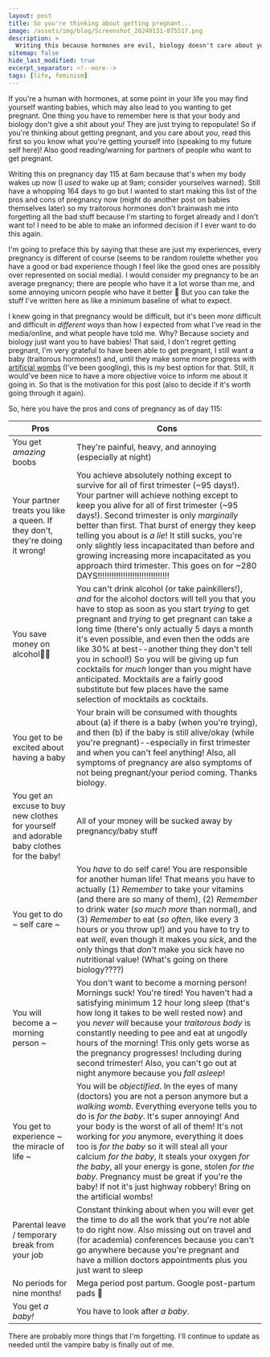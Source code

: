 ```yaml
---
layout: post
title: So you're thinking about getting pregnant...
image: /assets/img/blog/Screenshot_20240131-075517.png
description: >
  Writing this because hormones are evil, biology doesn't care about you, and I want an objective record of the pros and cons of this in case I ever think about trying it again!
sitemap: false
hide_last_modified: true
excerpt_separator: <!--more-->
tags: [life, feminism]
---
```


If you're a human with hormones, at some point in your life you may find yourself wanting babies, which may also lead to you wanting to get pregnant. One thing you have to remember here is that your body and biology don't give a shit about you! They are just trying to repopulate! So if you're thinking about getting pregnant, and you care about *you*, read this first so you know what you're getting yourself into (speaking to my future self here)! Also good reading/warning for partners of people who want to get pregnant.

<!--more-->

Writing this on pregnancy day 115 at 6am because that's when my body wakes up now (I *used* to wake up at 9am; consider yourselves warned). Still have a whopping 164 days to go but I wanted to start making this list of the pros and cons of pregnancy now (might do another post on babies themselves later) so my traitorous hormones don't brainwash me into forgetting all the bad stuff because I'm starting to forget already and I don't want to! I need to be able to make an informed decision if I ever want to do this again. 

I'm going to preface this by saying that these are just my experiences, every pregnancy is different of course (seems to be random roulette whether you have a good or bad experience though I feel like the good ones are possibly over represented on social media). I would consider my pregnancy to be an average pregnancy; there are people who have it a lot worse than me, and some annoying unicorn people who have it better 🦄 But you can take the stuff I've written here as like a minimum baseline of what to expect. 

I knew going in that pregnancy would be difficult, but it's been *more* difficult and difficult in *different ways* than how I expected from what I've read in the media/online, and what people have told me. Why? Because society and biology just want you to have babies! That said, I don't regret getting pregnant, I'm very grateful to have been able to get pregnant, I still want a baby (traitorous hormones!) and, until they make some more progress with [artificial wombs](https://g.co/kgs/1v7qM3x) (I've been googling), this is my best option for that. Still, it would've been nice to have a more objective voice to inform me about it going in. So that is the motivation for this post (also to decide if it's worth going through it again). 

So, here you have the pros and cons of pregnancy as of day 115:

|Pros|Cons|
|----|----|
|You get *amazing* boobs|They're painful, heavy, and annoying (especially at night)|
|Your partner treats you like a queen. If they don't, they're doing it wrong!|You achieve absolutely nothing except to survive for all of first trimester (~95 days!). Your partner will achieve nothing except to keep you alive for all of first trimester (~95 days!). Second trimester is only *marginally* better than first. That burst of energy they keep telling you about is *a lie*! It still sucks, you're only slightly less incapacitated than before and growing increasing more incapacitated as you approach third trimester. This goes on for ~280 DAYS!!!!!!!!!!!!!!!!!!!!!!!!!!!!!!!|
|You save money on alcohol🤷‍♀️|You can't drink alcohol (or take painkillers!), *and* for the alcohol doctors will tell you that you have to stop as soon as you start *trying* to get pregnant and *trying* to get pregnant can take a long time (there's only actually 5 days a month it's even possible, and even then the odds are like 30% at best--another thing they don't tell you in school!) So you will be giving up fun cocktails for *much* longer than you might have anticipated. Mocktails are a fairly good substitute but few places have the same selection of mocktails as cocktails.|
|You get to be excited about having a baby|Your brain will be consumed with thoughts about (a) if there is a baby (when you're trying), and then (b) if the baby is still alive/okay (while you're pregnant)--especially in first trimester and when you can't feel anything! Also, all symptoms of pregnancy are also symptoms of not being pregnant/your period coming. Thanks biology.|
|You get an excuse to buy new clothes for yourself and adorable baby clothes for the baby!|All of your money will be sucked away by pregnancy/baby stuff|
|You get to do ~ self care ~|You *have* to do self care! You are responsible for another human life! That means you have to actually (1) *Remember* to take your vitamins (and there are *so* many of them), (2) *Remember* to drink water (*so much more* than normal), and (3) *Remember* to eat (*so often*, like every 3 hours or you throw up!) and you have to try to eat *well*, even though it makes you *sick*, and the only things that *don't* make you sick have no nutritional value! (What's going on there biology????)|
|You will become a ~ morning person ~|You don't want to become a morning person! Mornings suck! You're tired! You haven't had a satisfying minimum 12 hour long sleep (that's how long it takes to be well rested now) and you *never will* because your *traitorous body* is constantly needing to pee and eat at ungodly hours of the morning! This only gets worse as the pregnancy progresses! Including during second trimester! Also, you can't go out at night anymore because you *fall asleep*!|
|You get to experience ~ the miracle of life ~|You will be *objectified*. In the eyes of many (doctors) you are not a person anymore but a *walking womb*. Everything everyone tells you to do is *for the baby*. It's super annoying! And your body is the worst of all of them! It's not working for *you* anymore, everything it does too is *for the baby* so it will steal all your calcium *for the baby*, it steals your oxygen *for the baby*, all your energy is gone, stolen *for the baby*. Pregnancy must be great if you're the baby! If not it's just highway robbery! Bring on the artificial wombs!|
|Parental leave / temporary break from your job|Constant thinking about when you will ever get the time to do all the work that you're not able to do right now. Also missing out on travel and (for academia) conferences because you can't go anywhere because you're pregnant and have a million doctors appointments plus you just want to sleep|
|No periods for nine months!|Mega period post partum. Google post-partum pads 😬|
|You get *a baby!*|You have to look after *a baby*.|

There are probably more things that I'm forgetting. I'll continue to update as needed until the vampire baby is finally out of me.

